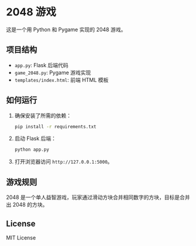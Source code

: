 # 2048 游戏

这是一个用 Python 和 Pygame 实现的 2048 游戏。

## 项目结构

- `app.py`: Flask 后端代码
- `game_2048.py`: Pygame 游戏实现
- `templates/index.html`: 前端 HTML 模板

## 如何运行

1. 确保安装了所需的依赖：
   ```bash
   pip install -r requirements.txt
   ```

2. 启动 Flask 后端：
   ```bash
   python app.py
   ```

3. 打开浏览器访问 `http://127.0.0.1:5000`。

## 游戏规则

2048 是一个单人益智游戏，玩家通过滑动方块合并相同数字的方块，目标是合并出 2048 的方块。

## License

MIT License 